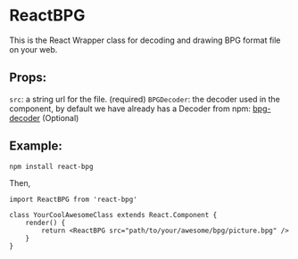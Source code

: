 # ReactBPG
This is the React Wrapper class for decoding and drawing BPG format file on your web.

## Props:

`src`: a string url for the file. (required)
`BPGDecoder`: the decoder used in the component, by default we have already has a Decoder from npm: [bpg-decoder](https://www.npmjs.com/package/bpg-decoder) (Optional)


## Example:

```
npm install react-bpg

```
Then,
```
import ReactBPG from 'react-bpg'

class YourCoolAwesomeClass extends React.Component {
	render() {
		return <ReactBPG src="path/to/your/awesome/bpg/picture.bpg" />
	}
}
```
